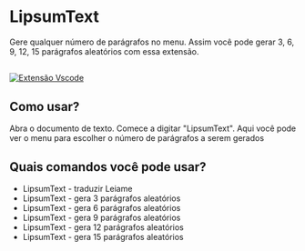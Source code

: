 # LipsumText

Gere qualquer número de parágrafos no menu. Assim você pode gerar 3, 6, 9, 12, 15 parágrafos aleatórios com essa extensão.

##

[![Extensão Vscode](/translations/demo.gif 'Demonstração da extensão Vscode')](https://learnwithyan.com)

## Como usar?

Abra o documento de texto. Comece a digitar "LipsumText". Aqui você pode ver o menu para escolher o número de parágrafos a serem gerados

## Quais comandos você pode usar?

- LipsumText - traduzir Leiame
- LipsumText - gera 3 parágrafos aleatórios
- LipsumText - gera 6 parágrafos aleatórios
- LipsumText - gera 9 parágrafos aleatórios
- LipsumText - gera 12 parágrafos aleatórios
- LipsumText - gera 15 parágrafos aleatórios

#

